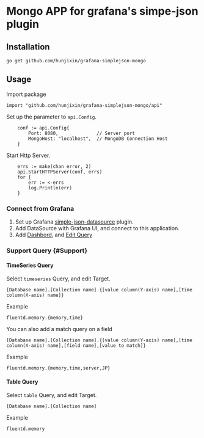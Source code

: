 # Mongo APP for grafana's simpe-json plugin

## Installation

```
go get github.com/hunjixin/grafana-simplejson-mongo
```

## Usage

Import package
```
import "github.com/hunjixin/grafana-simplejson-mongo/api"
```

Set up the parameter to ``api.Config``.

```
	conf := api.Config{
		Port: 8080,              // Server port
		MongoHost: "localhost",  // MongoDB Connection Host
	}
```

Start Http Server.
```
	errs := make(chan error, 2)
	api.StartHTTPServer(conf, errs)
	for {
		err := <-errs
		log.Println(err)
	}
```

### Connect from Grafana

1. Set up Grafana [simple-json-datasource](https://github.com/grafana/simple-json-datasource) plugin.
2. Add DataSource  with Grafana UI, and connect to this application.
3. Add [Dashbord](http://docs.grafana.org/guides/getting_started/), and [Edit Query](#Support)

### Support Query {#Support}

#### TimeSeries Query
Select ``timeseries`` Query, and edit Target.
```
[Database name].[Collection name].{[value column(Y-axis) name],[time column(X-axis) name]}
```
Example

```
fluentd.memory.{memory,time}
```


You can also add a match query on a field
```
[Database name].[Collection name].{[value column(Y-axis) name],[time column(X-axis) name],[field name],[value to match]}
```
Example

```
fluentd.memory.{memory,time,server,JP}
```


#### Table Query
Select ``table`` Query, and edit Target.
```
[Database name].[Collection name]
```

Example

```
fluentd.memory
```
